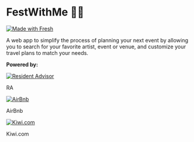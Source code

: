 # FestWithMe 🎉🛫

[![Made with Fresh](https://fresh.deno.dev/fresh-badge-dark.svg)](https://fresh.deno.dev)

A web app to simplify the process of planning your next event by allowing you to
search for your favorite artist, event or venue, and customize your travel plans
to match your needs.

**Powered by:**

[![Resident Advisor](https://i.ibb.co/47cTCRC/image-4.png)](https://www.residentadvisor.net/)

RA

[![AirBnb](https://i.ibb.co/K2vhLmv/image-6.png)](https://www.airbnb.co.uk/)

AirBnb

[![Kiwi.com](https://i.ibb.co/TRy7q0c/Group-3.png)](https://kiwi.com/) 

Kiwi.com
